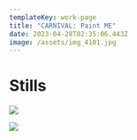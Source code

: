 ```yaml
---
templateKey: work-page
title: "CARNIVAL: Paint ME"
date: 2023-04-28T02:35:06.443Z
image: /assets/img_4101.jpg
---
```

# S﻿tills

<div class="lines-1"></div>

![](/assets/img_4102.jpg)

![](/assets/_dsc7574-2.jpg)